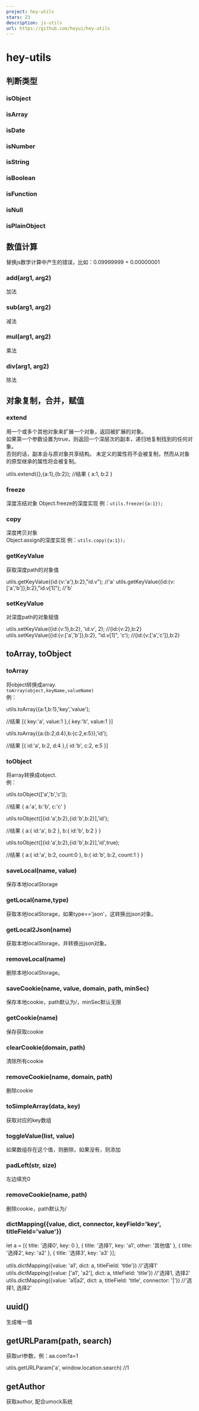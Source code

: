```yaml
---
project: hey-utils
stars: 23
description: js-utils
url: https://github.com/heyui/hey-utils
---
```


hey-utils
=========

判断类型
----

### isObject

### isArray

### isDate

### isNumber

### isString

### isBoolean

### isFunction

### isNull

### isPlainObject

数值计算
----

替换js数学计算中产生的错误，比如：0.09999999 + 0.00000001

### add(arg1, arg2)

加法

### sub(arg1, arg2)

减法

### mul(arg1, arg2)

乘法

### div(arg1, arg2)

除法

对象复制，合并，赋值
----------

### extend

用一个或多个其他对象来扩展一个对象，返回被扩展的对象。  
如果第一个参数设置为true，则返回一个深层次的副本，递归地复制找到的任何对象。  
否则的话，副本会与原对象共享结构。 未定义的属性将不会被复制，然而从对象的原型继承的属性将会被复制。

utils.extend({},{a:1},{b:2});
//结果
{
  a:1,
  b:2
}

### freeze

深度冻结对象 Object.freeze的深度实现 例：`utils.freeze({a:1});`

### copy

深度拷贝对象  
Object.assign的深度实现 例：`utils.copy({a:1});`

### getKeyValue

获取深度path的对象值

  utils.getKeyValue({id:{v:'a'},b:2},"id.v");
  //'a'
  utils.getKeyValue({id:{v:\['a','b'\]},b:2},"id.v\[1\]");
  //'b'

### setKeyValue

对深度path的对象赋值

  utils.setKeyValue({id:{v:1},b:2}, 'id.v', 2);
  //{id:{v:2},b:2}
  utils.setKeyValue({id:{v:\['a','b'\]},b:2}, "id.v\[1\]", 'c');
  //{id:{v:\['a','c'\]},b:2}

toArray, toObject
-----------------

### toArray

将object转换成array.  
`toArray(object,keyName,valueName)`  
例：

  utils.toArray({a:1,b:1},'key','value');

  //结果
  \[{
    key:'a',
    value:1
  },{
    key:'b',
    value:1
  }\]

  utils.toArray({a:{b:2,d:4},b:{c:2,e:5}},'id');

  //结果
  \[{
    id:'a',
    b:2,
    d:4
  },{
    id:'b',
    c:2,
    e:5
  }\]

### toObject

将array转换成object.  
例：

  utils.toObject(\['a','b','c'\]);

  //结果
  {
    a:'a',
    b:'b',
    c:'c'
  }

  utils.toObject(\[{id:'a',b:2},{id:'b',b:2}\],'id');

  //结果
  {
    a:{
      id:'a',
      b:2
    },
    b:{
      id:'b',
      b:2
    }
  }

  utils.toObject(\[{id:'a',b:2},{id:'b',b:2}\],'id',true);

  //结果
  {
    a:{
      id:'a',
      b:2,
      count:0
    },
    b:{
      id:'b',
      b:2,
      count:1
    }
  }

### saveLocal(name, value)

保存本地localStorage

### getLocal(name,type)

获取本地localStorage，如果type=='json'，这转换出json对象。

### getLocal2Json(name)

获取本地localStorage，并转换出json对象。

### removeLocal(name)

删除本地localStorage。

### saveCookie(name, value, domain, path, minSec)

保存本地cookie，path默认为/，minSec默认无限

### getCookie(name)

保存获取cookie

### clearCookie(domain, path)

清除所有cookie

### removeCookie(name, domain, path)

删除cookie

### toSimpleArray(data, key)

获取对应的key数组

### toggleValue(list, value)

如果数组存在这个值，则删除，如果没有，则添加

### padLeft(str, size)

左边填充0

### removeCookie(name, path)

删除cookie，path默认为/

### dictMapping({value, dict, connector, keyField='key', titleField='value'})

let a \= \[{ title: '选择0', key: 0 }, { title: '选择1', key: 'a1', other: '其他值' }, { title: '选择2', key: 'a2' }, { title: '选择3', key: 'a3' }\];

utils.dictMapping({value: 'a1', dict: a, titleField: 'title'})
//'选择1'
utils.dictMapping({value: \['a1', 'a2'\], dict: a, titleField: 'title'})
//'选择1, 选择2'
utils.dictMapping({value: 'a1|a2', dict: a, titleField: 'title', connector: '|'})
//'选择1, 选择2'

uuid()
------

生成唯一值

getURLParam(path, search)
-------------------------

获取url参数，例：aa.com?a=1

utils.getURLParam('a', window.location.search)  //1

getAuthor
---------

获取author, 配合umock系统
